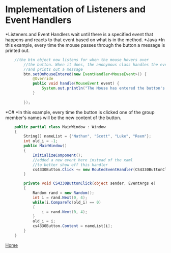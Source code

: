 # Implementation of Listeners and Event Handlers
*Listeners and Event Handlers wait until there is a specified event that happens and reacts to that event based on what is in the method.
*Java
	*In this example, every time the mouse passes through the button a message is printed out.
```java
	//the btn object now listens for when the mouse hovers over
        //the button. When it does, the anonymous class handles the event
        //and prints out a message
        btn.setOnMouseEntered(new EventHandler<MouseEvent>() {
            @Override
            public void handle(MouseEvent event) {
                System.out.println("The Mouse has entered the button's space!");
            }
            
        });
```

*C#
	*In this example, every time the button is clicked one of the group member's names will be the new content of the button.
```csharp
	public partial class MainWindow : Window
    {
        String[] nameList = {"Nathan", "Scott", "Luke", "Reem"};
        int old_i = -1;
        public MainWindow()
        {
            InitializeComponent();
            //added a new event here instead of the xaml 
            //to better show off this handler
            cs4330Button.Click += new RoutedEventHandler(CS4330ButtonClick);
        }

        private void CS4330ButtonClick(object sender, EventArgs e)
        {
            Random rand = new Random();
            int i = rand.Next(0, 4);
            while(i.CompareTo(old_i) == 0)
            {
                i = rand.Next(0, 4);
            }
            old_i = i;
            cs4330Button.Content = nameList[i];
        }
    }
```
[Home](../README.md)
